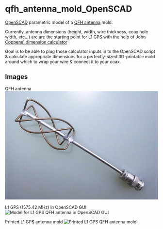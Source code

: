# qfh_antenna_mold_OpenSCAD

[OpenSCAD](https://www.openscad.org/) parametric model of a [QFH antenna](https://en.wikipedia.org/wiki/Helical_antenna) mold.

Currently, antenna dimensions (height, width, wire thickness, coax hole width, etc...) are are the starting point for [L1 GPS](https://en.wikipedia.org/wiki/GPS_signals) with the help of [John Coppens' dimension calculator](http://jcoppens.com/ant/qfh/calc.en.php)

Goal is to be able to plug those calculator inputs in to the OpenSCAD script & calculate appropriate dimensions for a perfectly-sized 3D-printable mold around which to wrap your wire & connect it to your coax.

## Images

QFH antenna
![QFH antenna](images/00_QFH_antenna.jpg)

L1 GPS (1575.42 MHz) in OpenSCAD GUI
![Model for L1 GPS QFH antenna in OpenSCAD GUI](images/01_OpenSCAD_model.jpg)

Printed L1 GPS antenna mold
![Printed L1 GPS QFH antenna mold](images/02_L1_GPS_print.jpg)